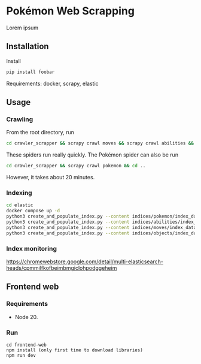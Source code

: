 # Pokémon Web Scrapping

Lorem ipsum

## Installation

Install 
```bash
pip install foobar
```
Requirements: docker, scrapy, elastic

## Usage

### Crawling 
From the root directory, run

```bash
cd crawler_scrapper && scrapy crawl moves && scrapy crawl abilities && scrapy crawl objects && cd ..
```
These spiders run really quickly.
The Pokémon spider can also be run 
```bash
cd crawler_scrapper && scrapy crawl pokemon && cd ..
```
However, it takes about 20 minutes.

### Indexing

```bash
cd elastic
docker compose up -d
python3 create_and_populate_index.py --content indices/pokemon/index_data.json --index pokemon --mapping-file  indices/pokemon/index_mappings.json --settings indices/pokemon/index_config.json --id-field number --recreate
python3 create_and_populate_index.py --content indices/abilities/index_data.json --index abilities --mapping-file  indices/abilities/index_mappings.json --settings indices/abilities/index_config.json --id-field number --recreate
python3 create_and_populate_index.py --content indices/moves/index_data.json --index moves --mapping-file  indices/moves/index_mappings.json --settings indices/moves/index_config.json --id-field number --recreate
python3 create_and_populate_index.py --content indices/objects/index_data.json --index objects --mapping-file  indices/objects/index_mappings.json --settings indices/objects/index_config.json --recreate
```

### Index monitoring
https://chromewebstore.google.com/detail/multi-elasticsearch-heads/cpmmilfkofbeimbmgiclohpodggeheim

## Frontend web

### Requirements

- Node 20.

### Run

```
cd frontend-web
npm install (only first time to download libraries)
npm run dev
```
